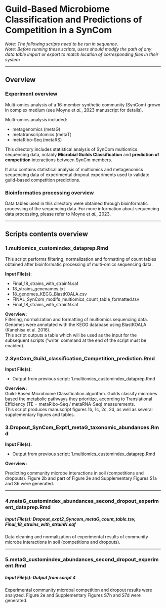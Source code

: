 # Guild-Based Microbiome Classification and Predictions of Competition in a SynCom  

_Note: The following scripts need to be run in sequence._  
_Note: Before running these scripts, users should modify the path of any data table import or export to match location of corresponding files in their system_ 

*** 

## Overview

### Experiment overview  

Multi-omics analysis of a 16-member synthetic community (SynCom) grown in complex medium (see Moyne et _al._, 2023 manuscript for details).  

Multi-omics analysis included:  
- metagenomics (metaG)  
- metatranscriptomics (metaT)  
- metaRibo-Seq (metaRS)  

This directory includes statistical analysis of SynCom multiomics sequencing data, notably __Microbial Guilds Classification__ and __prediction of competition__ interactions between SynCm members.  

It also contains statistical analysis of multiomics and metagenomics sequencing data of experimental dropout experiments used to validate guild-based competition predictions.  


### Bioinformatics processing overview  

Data tables used in this directory were obtained through bioinformatic processing of the sequencing data. For more information about sequencing data processing, please refer to Moyne et _al._, 2023.  


***

## Scripts contents overview

### 1.multiomics_customindex_dataprep.Rmd  

This script performs filtering, normalization and formatting of count tables obtained after bioinformatic processing of multi-omics sequencing data.  

__Input File(s):__  
- Final_18_strains_with_strainN.saf  
- 18_strains_genenames.txt  
- 18_genomes_KEGG_BlastKOALA.csv  
- FINAL_SynCom_modifs_multiomics_count_table_formatted.tsv  
- Final_18_strains_with_strainN.saf  

__Overview:__  
Filtering, normalization and formatting of multiomics sequencing data.  
Genomes were annotated with the KEGG database using BlastKOALA (Kanehisa et al. 2016).  
This script outputs a table which will be used as the input for the subsequent scripts ('write' command at the end of the script must be enabled).  


### 2.SynCom_Guild_classification_Competition_prediction.Rmd  

__Input File(s):__  
- Output from previous script: 1.multiomics_customindex_dataprep.Rmd

__Overview:__  
Guild-Based Microbiome Classification algorithm. Guilds classify microbes based the metabolic pathways they prioritize, according to Translational Efficiency (TE = metaRibo-Seq / metaRNA-Seq) measurements.  
This script produces manuscript figures 1b, 1c, 2c, 2d, as well as several supplementary figures and tables. 


### 3.Dropout_SynCom_Expt1_metaG_taxonomic_abundances.Rmd

__Input File(s):__ 
- Output from previous script: 1.multiomics_customindex_dataprep.Rmd

__Overview:__  

Predicting community microbe interactions in soil (competitions and dropouts). Figure 2b and part of Figure 2e and Supplementary Figures S1a and S6 were generated.




***

### 4.metaG_customindex_abundances_second_dropout_experiment_dataprep.Rmd
##### Input File(s): Dropout_expt2_Syncom_metaG_count_table.tsv, Final_18_strains_with_strainN.saf

Data cleaning and normalization of experimental results of community microbe interactions in soil (competitions and dropouts).




***

### 5.metaG_customindex_abundances_second_dropout_experiment.Rmd
##### Input File(s): Output from script 4

Experimental community microbal competition and dropout results were analyzed. Figure 2e and Supplementary Figures S7h and S7d were generated.


